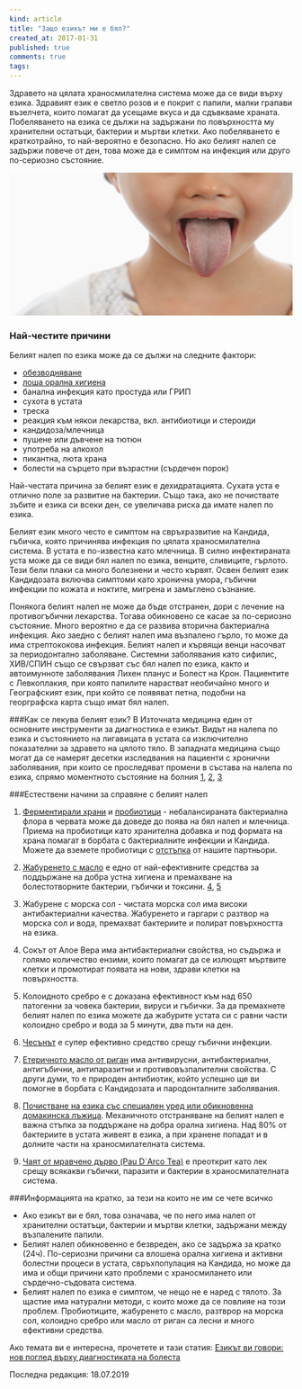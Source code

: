 ```yaml
---
kind: article
title: "Защо езикът ми е бял?"
created_at: 2017-01-31
published: true
comments: true
tags:
--- 
```

Здравето на цялата храносмилателна система може да се види върху езика. Здравият език е светло розов и е покрит с папили, малки грапави възелчета, които помагат да усещаме вкуса и да сдъвкваме храната.
Побеляването на езика се дължи на задържани по повърхността му хранителни остатъци, бактерии и мъртви клетки.
Ако побеляването е краткотрайно, то най-вероятно е безопасно. Но ако белият налеп се задържи повече от ден, това може да е симптом на инфекция или друго по-сериозно състояние.

![white coated tongue](/images/posts/Tongue.jpg)

<!-- more -->

### Най-честите причини
Белият налеп по езика може да се дължи на следните фактори:<br />
- [обезводняване](https://bezkaries.com/blog/2017-01-16-%D0%B2%D0%BE%D0%B4%D0%B0/)<br />
- [лоша орална хигиена](https://bezkaries.com/blog/2017-01-23-%D0%B2%D1%80%D0%B5%D0%BC%D0%B5-%D0%B7%D0%B0-%D0%BC%D0%B8%D0%B5%D0%BD%D0%B5-%D0%BD%D0%B0-%D0%B7%D1%8A%D0%B1%D0%B8/)<br />
- банална инфекция като простуда или ГРИП<br />
- сухота в устата<br />
- треска<br />
- реакция към някои лекарства, вкл. антибиотици и стероиди<br />
- кандидоза/млечница<br />
- пушене или дъвчене на тютюн<br />
- употреба на алкохол<br />
- пикантна, люта храна<br />
- болести на сърцето при възрастни (сърдечен порок)


Най-честата причина за белият език е дехидратацията. Сухата уста е отлично поле за развитие на бактерии. Също така, ако не почиствате зъбите и езика си всеки ден, се увеличава риска да имате налеп по езика.

Белият език много често е симптом на свръхразвитие на Кандида, гъбичка, която причинява инфекция по цялата храносмилателна система. В устата е по-известна като млечница. В силно инфектираната уста може да се види бял налеп по езика, венците, сливиците, гърлото. Тези бели плаки са много болезнени и често кървят. Освен белият език Кандидозата включва симптоми като хронична умора, гъбични инфекции по кожата и ноктите, мигрена и замъглено съзнание.

Понякога белият налеп не може да бъде отстранен, дори с лечение на противогъбични лекарства. Тогава обикновено се касае за по-сериозно състояние. Много вероятно е да се развива вторична бактериална инфекция. Ако заедно с белият налеп има възпалено гърло, то може да има стрептококова инфекция.
Белият налеп и кървящи венци насочват за периодонтално заболяване.
Системни заболявания като сифилис, ХИВ/СПИН също се свързват със бял налеп по езика, както и автоимунноте заболявания Лихен планус и Болест на Крон.
Пациентите с Левкоплакия, при която папилите нарастват необичайно много и Географският език, при който се появяват петна, подобни на георграфска карта също имат бял налеп.

###Как се лекува белият език?
В Източната медицина един от основните инструменти за диагностика е езикът. Видът на налепа по езика и състоянието на лигавицата в устата са изключително показателни за здравето на цялото тяло.
В западната медицина също могат да се намерят десетки изследвания на пациенти с хронични  заболявания, при които се проследяват промени в състава на налепа по езика, спрямо моментното състояние на болния [1](https://www.ncbi.nlm.nih.gov/pmc/articles/PMC3898367/), [2](https://www.ncbi.nlm.nih.gov/pmc/articles/PMC3852724/), [3](https://www.ncbi.nlm.nih.gov/pmc/articles/PMC3515809/)

###Естествени начини за справяне с белият налеп
1. [Ферментирали храни](https://bezkaries.com/blog/2014-10-14-%D1%84%D0%B5%D1%80%D0%BC%D0%B5%D0%BD%D1%82%D0%B8%D1%80%D0%B0%D0%BB%D0%B8-%D1%85%D1%80%D0%B0%D0%BD%D0%B8/) и <a href="https://realfood.bg/product/probiotik-55-billion" target="_blank">пробиотици</a> - небалансираната бактериална флора в червата може да доведе до поява на бял налеп и млечница. Приема на пробиотици като хранителна добавка и под формата на храна помагат в борбата с бактериалните инфекции и Кандида. Можете да вземете пробиотици с [отстъпка](https://bezkaries.com/recommended/#discounts) от нашите партньори.

2. [Жабуренето с масло](https://bezkaries.com/blog/2016-08-03-%D0%B6%D0%B0%D0%B1%D1%83%D1%80%D0%B5%D0%BD%D0%B5-%D1%81-%D0%BC%D0%B0%D1%81%D0%BB%D0%BE/) е едно от най-ефективните средства за поддържане на добра устна хигиена и премахване на болестотворните бактерии, гъбички и токсини. [4](https://www.ncbi.nlm.nih.gov/pubmed/18408265), [5](https://www.ncbi.nlm.nih.gov/pubmed/21911944)

3. Жабурене с морска сол - чистата морска сол има високи антибактериални качества. Жабуренето и гаргари с разтвор на морска сол и вода, премахват бактериите и полират повърхността на езика.

4. Сокът от Алое Вера има антибактериални свойства, но съдържа и голямо количество ензими, които помагат да се излющят мъртвите клетки и промотират появата на нови, здрави клетки на повърхността.

5. Колоидното сребро е с доказана ефективност към над 650 патогенни за човека бактерии, вируси и гъбички. За да премахнете белият налеп по езика можете да жабурите устата си с равни части колоидно сребро и вода за 5 минути, два пъти на ден.

6. [Чесънът](https://bezkaries.com/blog/2014-09-14-%D1%87%D0%B5%D1%81%D1%8A%D0%BD/) е супер ефективно средство срещу гъбични инфекции.

7. <a href="http://www.ekomama.net/kobashi-eterichno-maslo-ot-rigan.html" target="_blank">Етеричното масло от риган</a> има антивирусни, антибактериални, антигъбични, антипаразитни и противовъзпалителни свойства. С други думи, то е природен антибиотик, който успешно ще ви помогне в борбата с Кандидозата и пародонталните заболявания.

8. [Почистване на езика със специален уред или обикновенна домакинска лъжица](https://youtu.be/0jURRwxOooU?t=3m54s). Механичното отстраняване на белият налеп е важна стъпка за поддържане на добра орална хигиена. Над 80% от бактериите в устата живеят в езика, а при хранене попадат и в долните части на храносмилателната система.

9. <a href="http://www.iherb.com/tr/cb?pcodes=NOW-04233&rcode=SRW073" target="_blank">Чаят от мравчено дърво (Pau D`Arco Tea)</a> е преоткрит като лек срещу всякакви гъбички, паразити и бактерии в храносмилателната система. 


###Информацията на кратко, за тези на които не им се чете всичко
- Ако езикът ви е бял, това означава, че по него има налеп от хранителни остатъци, бактерии и мъртви клетки, задържани между възпалените папили.
- Белият налеп обикновенно е безвреден, ако се задържа за кратко (24ч). По-сериозни причини са влошена орална хигиена и активни болестни процеси в устата, свръхпопулация на Кандида, но може да има и общи причини като проблеми с храносмилането или сърдечно-съдовата система.
- Белият налеп по езика е симптом, че нещо не е наред с тялото. За щастие има натурални методи, с които може да се повлияе на този проблем. Пробиотиците, жабуренето с масло, разтврор на морска сол, колоидно сребро или масло от риган са лесни и много ефективни средства.


Ако темата ви е интересна, прочетете и тази статия: [Езикът ви говори: нов поглед върху диагностиката на болеста]()

Последна редакция: 18.07.2019

